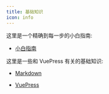 ```yaml
---
title: 基础知识
icon: info
---
```


这里是一个精确到每一步的小白指南:

- [小白指南](tutorial.md)

这里是一些和 VuePress 有关的基础知识:

- [Markdown](markdown/README.md)

- [VuePress](vuepress/README.md)
